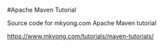 #Apache Maven Tutorial

Source code for mkyong.com Apache Maven tutorial

https://www.mkyong.com/tutorials/maven-tutorials/